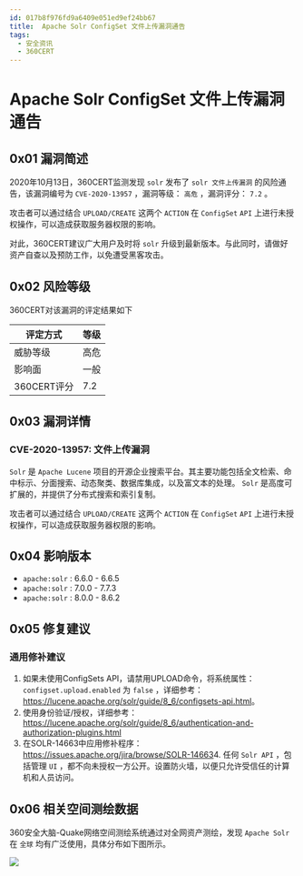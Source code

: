 ```yaml
---
id: 017b8f976fd9a6409e051ed9ef24bb67
title:  Apache Solr ConfigSet 文件上传漏洞通告
tags: 
  - 安全资讯
  - 360CERT
---
```


#  Apache Solr ConfigSet 文件上传漏洞通告

0x01 漏洞简述
---------


2020年10月13日，360CERT监测发现 `solr` 发布了 `solr 文件上传漏洞` 的风险通告，该漏洞编号为 `CVE-2020-13957` ，漏洞等级： `高危` ，漏洞评分： `7.2` 。


攻击者可以通过结合 `UPLOAD/CREATE` 这两个 `ACTION` 在 `ConfigSet` `API` 上进行未授权操作，可以造成获取服务器权限的影响。


对此，360CERT建议广大用户及时将 `solr` 升级到最新版本。与此同时，请做好资产自查以及预防工作，以免遭受黑客攻击。


0x02 风险等级
---------


360CERT对该漏洞的评定结果如下




| 评定方式 | 等级 |
| --- | --- |
| 威胁等级 | 高危 |
| 影响面 | 一般 |
| 360CERT评分 | 7.2 |


0x03 漏洞详情
---------


### CVE-2020-13957: 文件上传漏洞


 `Solr` 是 `Apache Lucene` 项目的开源企业搜索平台。其主要功能包括全文检索、命中标示、分面搜索、动态聚类、数据库集成，以及富文本的处理。 `Solr` 是高度可扩展的，并提供了分布式搜索和索引复制。


攻击者可以通过结合 `UPLOAD/CREATE` 这两个 `ACTION` 在 `ConfigSet` `API` 上进行未授权操作，可以造成获取服务器权限的影响。


0x04 影响版本
---------


* `apache:solr` : 6.6.0 - 6.6.5
* `apache:solr` : 7.0.0 - 7.7.3
* `apache:solr` : 8.0.0 - 8.6.2


0x05 修复建议
---------


### 通用修补建议


1. 如果未使用ConfigSets API，请禁用UPLOAD命令，将系统属性： `configset.upload.enabled` 为 `false` ，详细参考：<https://lucene.apache.org/solr/guide/8_6/configsets-api.html>。
2. 使用身份验证/授权，详细参考：<https://lucene.apache.org/solr/guide/8_6/authentication-and-authorization-plugins.html>
3. 在SOLR-14663中应用修补程序：
<https://issues.apache.org/jira/browse/SOLR-14663>4. 任何 `Solr API` ，包括管理 `UI` ，都不向未授权一方公开。设置防火墙，以便只允许受信任的计算机和人员访问。


0x06 相关空间测绘数据
-------------


360安全大脑-Quake网络空间测绘系统通过对全网资产测绘，发现 `Apache Solr` 在 `全球` 均有广泛使用，具体分布如下图所示。


![](https://p403.ssl.qhimgs4.com/t01b0a85936f9deffb7.png)


